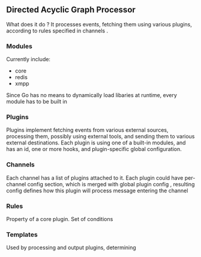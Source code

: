 ## Directed Acyclic Graph Processor

What does it do ? It processes events, fetching them using various plugins, according to rules specified in channels . 

### Modules 

Currently include: 
 - core
 - redis
 - xmpp 

Since Go has no means to dynamically load libaries at runtime, every module has to be built in 

### Plugins

Plugins implement fetching events from various external sources, processing them, possibly using external tools, and sending them to various external destinations. Each plugin is using one of a built-in modules, and has an id, one or more hooks, and plugin-specific global configuration.

### Channels

Each channel has a list of plugins attached to it. Each plugin could have per-channel config section, which is merged with global plugin config , resulting config defines how this plugin will process message entering the channel 



### Rules

Property of a core plugin. Set of conditions 

### Templates

Used by processing and output plugins, determining 